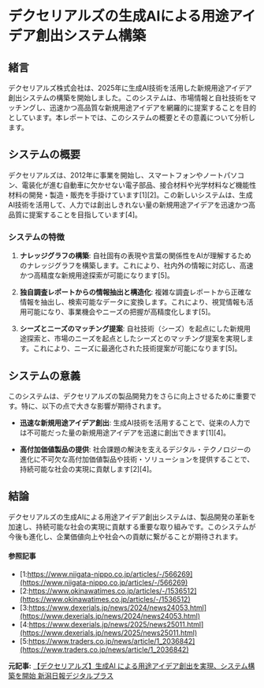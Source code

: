 # デクセリアルズの生成AIによる用途アイデア創出システム構築

## 緒言

デクセリアルズ株式会社は、2025年に生成AI技術を活用した新規用途アイデア創出システムの構築を開始しました。このシステムは、市場情報と自社技術をマッチングし、迅速かつ高品質な新規用途アイデアを網羅的に提案することを目的としています。本レポートでは、このシステムの概要とその意義について分析します。

## システムの概要

デクセリアルズは、2012年に事業を開始し、スマートフォンやノートパソコン、電装化が進む自動車に欠かせない電子部品、接合材料や光学材料など機能性材料の開発・製造・販売を手掛けています[1][2]。この新しいシステムは、生成AI技術を活用して、人力では創出しきれない量の新規用途アイデアを迅速かつ高品質に提案することを目指しています[4]。

### システムの特徴

1. **ナレッジグラフの構築**: 自社固有の表現や言葉の関係性をAIが理解するためのナレッジグラフを構築します。これにより、社内外の情報に対応し、高速かつ高精度な新規用途探索が可能になります[5]。
 
2. **独自調査レポートからの情報抽出と構造化**: 複雑な調査レポートから正確な情報を抽出し、検索可能なデータに変換します。これにより、視覚情報も活用可能になり、事業機会やニーズの把握が高精度化します[5]。

3. **シーズとニーズのマッチング提案**: 自社技術（シーズ）を起点にした新規用途探索と、市場のニーズを起点としたシーズとのマッチング提案を実現します。これにより、ニーズに最適化された技術提案が可能になります[5]。

## システムの意義

このシステムは、デクセリアルズの製品開発力をさらに向上させるために重要です。特に、以下の点で大きな影響が期待されます。

- **迅速な新規用途アイデア創出**: 生成AI技術を活用することで、従来の人力では不可能だった量の新規用途アイデアを迅速に創出できます[1][4]。

- **高付加価値製品の提供**: 社会課題の解決を支えるデジタル・テクノロジーの進化に不可欠な高付加価値製品や技術・ソリューションを提供することで、持続可能な社会の実現に貢献します[2][4]。

## 結論

デクセリアルズの生成AIによる用途アイデア創出システムは、製品開発の革新を加速し、持続可能な社会の実現に貢献する重要な取り組みです。このシステムが今後も進化し、企業価値向上や社会への貢献に繋がることが期待されます。

#### 参照記事
- [1:https://www.niigata-nippo.co.jp/articles/-/566269](https://www.niigata-nippo.co.jp/articles/-/566269)
- [2:https://www.okinawatimes.co.jp/articles/-/1536512](https://www.okinawatimes.co.jp/articles/-/1536512)
- [3:https://www.dexerials.jp/news/2024/news24053.html](https://www.dexerials.jp/news/2024/news24053.html)
- [4:https://www.dexerials.jp/news/2025/news25011.html](https://www.dexerials.jp/news/2025/news25011.html)
- [5:https://www.traders.co.jp/news/article/1_2036842](https://www.traders.co.jp/news/article/1_2036842)


**元記事:** [【デクセリアルズ】生成AI による用途アイデア創出を実現、システム構築を開始 新潟日報デジタルプラス](https://www.niigata-nippo.co.jp/articles/-/566269)
